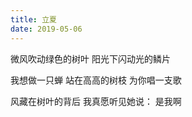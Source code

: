 ```yaml
---
title: 立夏
date: 2019-05-06
---
```


微风吹动绿色的树叶
阳光下闪动光的鳞片
<!--more-->
我想做一只蝉
站在高高的树枝
为你唱一支歌

风藏在树叶的背后
我真愿听见她说：
是我啊